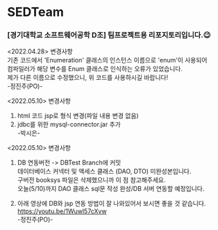 # SEDTeam
### [경기대학교 소프트웨어공학 D조] 팀프로젝트용 리포지토리입니다.:wink:<br>
<2022.04.28> 변경사항 <br>
기존 코드에서 'Enumeration' 클래스의 인스턴스 이름으로 'enum'이 사용되어<br> 
컴파일러가 해당 변수를 Enum 클래스로 인식하는 오류가 있었습니다.<br>
제가 다른 이름으로 수정했으니, 위 코드를 사용하시길 바랍니다!<br>
-정진주(PO)-

<2022.05.10> 변경사항 <br>
1. html 코드 jsp로 형식 변경(파일 내용 변경 없음)
2. jdbc를 위한 mysql-connector.jar 추가 
<br>-박시은-

<2022.05.10> 변경사항 <br>
1. DB 연동버전 -> DBTest Branch에 커밋<br>
 데이터베이스 커넥터 및 액세스 클래스 (DAO, DTO) 미완성본입니다. <br>
 구버전 booksys 파일은 삭제했으니까 이 점 참고해주세요. <br>
 오늘(5/10)까지 DAO 클래스 sql문 작성 완성/DB 서버 연동할 예정입니다.<br>
 
2. 아래 영상에 DB와 jsp 연동 방법이 잘 나와있어서 보시면 좋을 것 같습니다.<br>
https://youtu.be/1Wuwl57cXvw<br>
-정진주(PO)-
